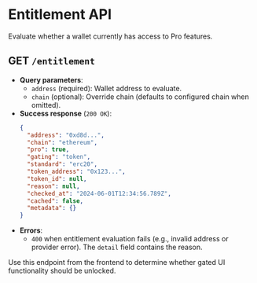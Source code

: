 # Entitlement API

Evaluate whether a wallet currently has access to Pro features.

## GET `/entitlement`

- **Query parameters**:
  - `address` (required): Wallet address to evaluate.
  - `chain` (optional): Override chain (defaults to configured chain when omitted).
- **Success response** (`200 OK`):
  ```json
  {
    "address": "0xd8d...",
    "chain": "ethereum",
    "pro": true,
    "gating": "token",
    "standard": "erc20",
    "token_address": "0x123...",
    "token_id": null,
    "reason": null,
    "checked_at": "2024-06-01T12:34:56.789Z",
    "cached": false,
    "metadata": {}
  }
  ```
- **Errors**:
  - `400` when entitlement evaluation fails (e.g., invalid address or provider error). The `detail` field contains the reason.

Use this endpoint from the frontend to determine whether gated UI functionality should be unlocked.
